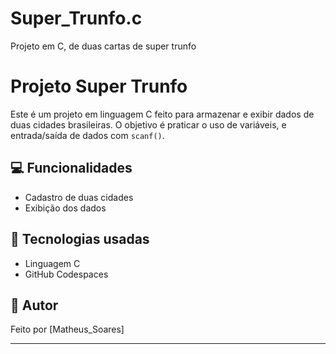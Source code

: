 # Super_Trunfo.c
Projeto em C, de duas cartas de super trunfo
# Projeto Super Trunfo

Este é um projeto em linguagem C feito para armazenar e exibir dados de duas cidades brasileiras. O objetivo é praticar o uso de variáveis, e entrada/saída de dados com `scanf()`.

## 💻 Funcionalidades

- Cadastro de duas cidades
- Exibição dos dados

## 🧠 Tecnologias usadas

- Linguagem C
- GitHub Codespaces


## 👤 Autor

Feito por [Matheus_Soares]

---
